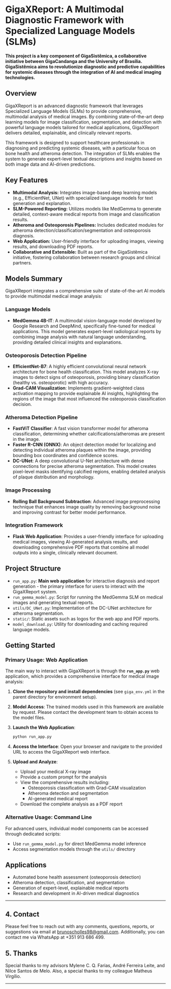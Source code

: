 # GigaXReport: A Multimodal Diagnostic Framework with Specialized Language Models (SLMs)

**This project is a key component of GigaSistêmica, a collaborative initiative between GigaCandanga and the University of Brasília. GigaSistêmica aims to revolutionize diagnostic and predictive capabilities for systemic diseases through the integration of AI and medical imaging technologies.**

## Overview

GigaXReport is an advanced diagnostic framework that leverages Specialized Language Models (SLMs) to provide comprehensive, multimodal analysis of medical images. By combining state-of-the-art deep learning models for image classification, segmentation, and detection with powerful language models tailored for medical applications, GigaXReport delivers detailed, explainable, and clinically relevant reports.

This framework is designed to support healthcare professionals in diagnosing and predicting systemic diseases, with a particular focus on bone health and atheroma detection. The integration of SLMs enables the system to generate expert-level textual descriptions and insights based on both image data and AI-driven predictions.

## Key Features

- **Multimodal Analysis:** Integrates image-based deep learning models (e.g., EfficientNet, UNet) with specialized language models for text generation and explanation.
- **SLM-Powered Reporting:** Utilizes models like MedGemma to generate detailed, context-aware medical reports from image and classification results.
- **Atheroma and Osteoporosis Pipelines:** Includes dedicated modules for atheroma detection/classification/segmentation and osteoporosis diagnosis.
- **Web Application:** User-friendly interface for uploading images, viewing results, and downloading PDF reports.
- **Collaborative and Extensible:** Built as part of the GigaSistêmica initiative, fostering collaboration between research groups and clinical partners.

## Models Summary

GigaXReport integrates a comprehensive suite of state-of-the-art AI models to provide multimodal medical image analysis:

### **Language Models**
- **MedGemma 4B-IT**: A multimodal vision-language model developed by Google Research and DeepMind, specifically fine-tuned for medical applications. This model generates expert-level radiological reports by combining image analysis with natural language understanding, providing detailed clinical insights and explanations.

### **Osteoporosis Detection Pipeline**
- **EfficientNet-B7**: A highly efficient convolutional neural network architecture for bone health classification. This model analyzes X-ray images to detect signs of osteoporosis, providing binary classification (healthy vs. osteoporotic) with high accuracy.
- **Grad-CAM Visualization**: Implements gradient-weighted class activation mapping to provide explainable AI insights, highlighting the regions of the image that most influenced the osteoporosis classification decision.

### **Atheroma Detection Pipeline**
- **FastViT Classifier**: A fast vision transformer model for atheroma classification, determining whether calcifications/atheromas are present in the image.
- **Faster R-CNN (ONNX)**: An object detection model for localizing and detecting individual atheroma plaques within the image, providing bounding box coordinates and confidence scores.
- **DC-UNet**: A deep convolutional U-Net architecture with dense connections for precise atheroma segmentation. This model creates pixel-level masks identifying calcified regions, enabling detailed analysis of plaque distribution and morphology.

### **Image Processing**
- **Rolling Ball Background Subtraction**: Advanced image preprocessing technique that enhances image quality by removing background noise and improving contrast for better model performance.

### **Integration Framework**
- **Flask Web Application**: Provides a user-friendly interface for uploading medical images, viewing AI-generated analysis results, and downloading comprehensive PDF reports that combine all model outputs into a single, clinically relevant document.

## Project Structure

- `run_app.py`: **Main web application** for interactive diagnosis and report generation - the primary interface for users to interact with the GigaXReport system.
- `run_gemma_model.py`: Script for running the MedGemma SLM on medical images and generating textual reports.
- `utils/DC_UNet.py`: Implementation of the DC-UNet architecture for atheroma segmentation.
- `static/`: Static assets such as logos for the web app and PDF reports.
- `model_download.py`: Utility for downloading and caching required language models.

## Getting Started

### **Primary Usage: Web Application**

The main way to interact with GigaXReport is through the **`run_app.py`** web application, which provides a comprehensive interface for medical image analysis:

1. **Clone the repository and install dependencies** (see `giga_env.yml` in the parent directory for environment setup).

2. **Model Access**: The trained models used in this framework are available by request. Please contact the development team to obtain access to the model files.

3. **Launch the Web Application**:
   ```bash
   python run_app.py
   ```

4. **Access the Interface**: Open your browser and navigate to the provided URL to access the GigaXReport web interface.

5. **Upload and Analyze**: 
   - Upload your medical X-ray image
   - Provide a custom prompt for the analysis
   - View the comprehensive results including:
     - Osteoporosis classification with Grad-CAM visualization
     - Atheroma detection and segmentation
     - AI-generated medical report
   - Download the complete analysis as a PDF report

### **Alternative Usage: Command Line**

For advanced users, individual model components can be accessed through dedicated scripts:
- Use `run_gemma_model.py` for direct MedGemma model inference
- Access segmentation models through the `utils/` directory

## Applications

- Automated bone health assessment (osteoporosis detection)
- Atheroma detection, classification, and segmentation
- Generation of expert-level, explainable medical reports
- Research and development in AI-driven medical diagnostics

---

## 4. Contact

Please feel free to reach out with any comments, questions, reports, or suggestions via email at [brunoscholles98@gmail.com](mailto:brunoscholles98@gmail.com). Additionally, you can contact me via WhatsApp at +351 913 686 499.

## 5. Thanks

Special thanks to my advisors Mylene C. Q. Farias, André Ferreira Leite, and Nilce Santos de Melo. Also, a special thanks to my colleague Matheus Virgílio.

---
